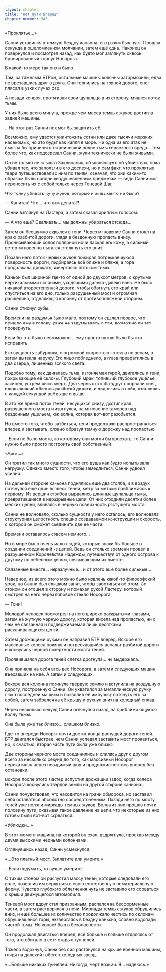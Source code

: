 ```yaml
---
layout: chapter
title: "Нет Пути Вперед"
chapter_number: 943
---
```


«Проклятье...»

Санни уставился в темную бездну каньона, его разум был пуст. Прошла секунда в ошеломленном молчании, затем ещё одна. Наконец он повернулся и посмотрел назад, как будто мог заглянуть сквозь бронированный корпус Носорога.

В какой-то мере так оно и было.

Там, за тяжелым БТРом, остальные машины колонны затормозили, едва не врезавшись друг в друга. Они толпились на горной дороге, снег плясал в узких лучах фар.

А позади конвоя, протягивая свои щупальца в их сторону, мчался поток тьмы.

У них была всего минута, прежде чем масса темных жуков достигла задней машины.

...На этот раз Санни не смог бы защитить её.

Возможно, ему удастся уничтожить сотни или даже тысячи мерзких насекомых, но это будет как капля в море. Ни одна из его атак не смогла бы причинить титанической волне тьмы серьезного вреда... тем более что, как подозревал Санни, жуки технически не были живыми.

Он не только не слышал Заклинания, объявляющего об убийствах, пока убивал тех, что заползли в его доспехи, но и сам факт, что проклятые твари путешествовали с ним по теням, означал, что они каким-то образом были сродни неодушевленным предметам — ведь Санни мог переносить их с собой только через Теневой Шаг.

Что толку убивать кучу жуков, которые и живыми-то не были?

— Капитан! Что... что нам делать?!

Санни взглянул на Ластера, а затем сказал хриплым голосом:

— А что ещё? Сваливать... мы должны убираться отсюда...

Затем он бесшумно скрылся в тени. Через мгновение Санни стоял на краю разбитой дороги, глядя в бездонную пропасть внизу. Пронизывающий холод полярной ночи ласкал его кожу, а сильный ветер мгновенно пытался столкнуть его вниз.

Позади него поток черных жуков пожирал потрескавшуюся поверхность дороги, подбираясь всё ближе и ближе, а гора продолжала дрожать, извергаясь потоком тьмы.

Каньон был шириной где-то от одной до двухсот метров, с крутыми вертикальными склонами, уходящими далеко-далеко вниз. Не было никакой второстепенной дороги, чтобы обогнуть его край или спуститься на его дно, только разрушенный мост и огромная расщелина, отделяющая колонну от противоположной стороны.

Санни стиснул зубы.

Времени на раздумья было мало, поэтому он сделал первое, что пришло ему в голову, даже не задумываясь о том, возможно ли это провернуть.

Если бы это было невозможно... ему просто нужно было бы это исправить.

Его сущность забурлила, с огромной скоростью потекла по венам, а затем вытекла наружу. Его лицо побледнело, а глаза превратились в два озерца, лишенных всякого света.

Подобно тому, как двигалась тьма, изгоняемая горой, двигались и тени, покрывающие её склоны. Глубокий мрак, топивший глубокое ущелье, закипел, устремляясь вверх. Два черных столба вдруг прорвали снег, покрывавший обочины разбитой дороги, и поднялись в небо, становясь с каждой секундой всё выше и выше.

В это же время поток теней, несущихся снизу, достиг края разрушенного моста и изогнулся, на мгновение замерев над бездонным ущельем, как волна, которая вот-вот разобьется.

Но вместо того, чтобы разбиться, тени продолжали распространяться вперед и застывать, словно образуя темную дорожку над пропастью.

...Если не было моста, по которому они могли бы проехать, то Санни нужно было просто построить свой собственный.

«Аргх...»

Он тратил так много сущности, что его душа как будто испытывала нагрузку. Однако вместо того, чтобы замедлиться, Санни удвоил усилия.

На дальней стороне каньона поднялись ещё два столба, и в воздух потянулся ещё один всплеск теней, метр за метром приближаясь к первому. Из вершин столбов вырвались длинные щупальца тьмы, превратившиеся в неразрывные цепи. От них отходили десятки более мелких цепей, вливаясь в черную поверхность растущего моста.

Санни не волновало, сколько сущности у него осталось, его волновала структурная целостность спешно создаваемой конструкции и скорость, с которой он сможет соединить две её части.

Времени оставалось совсем немного...

Но в мире было очень мало людей, которые знали бы больше о создании соединений из цепей. Ведь он столько времени провел в разрушенном Королевстве Надежды, путешествуя от одного острова к другому по небесным цепям, связывающим их вместе.

Связанные вместе... неразлучные... и от этого ещё более сильные...

Наверное, из всего этого можно было извлечь какой-то философский урок, но Санни был слишком занят, чтобы заботиться об этом. Со стоном он отошел в сторону и помахал рукой Ластеру, который смотрел на него через лобовое стекло Носорога.

— Гони!

Молодой человек посмотрел на него широко раскрытыми глазами, затем на жуткую черную дорогу, которая висела над пропастью, ни с чем не связанная и поддерживаемая лишь десятками раскачивающихся цепей.

Затем дрожащими руками он направил БТР вперед. Вскоре его массивные колеса покинули потрескавшийся асфальт разбитой дороги и коснулись черной поверхности моста теней.

Проявившаяся дорога теней слегка дрогнула... но выдержала.

Она приняла на себя весь вес Носорога, а затем и следующих машин, въехавших на неё. А затем и следующих.

Вскоре вся колонна покинула твердую землю и вступила на воздушную дорогу, построенную Санни. Он ухватился за металлическую ручку люка последней машины и позволил её импульсу потянуть его за собой, затем забрался на её крышу и рухнул вниз на холодный сплав.

Через несколько секунд Санни оглянулся назад, на приближающуюся волну тьмы.

Она была уже так близко... слишком близко.

Где-то впереди Носорог почти достиг конца растущей дороги теней. БТР двигался быстрее, чем Санни успевал заставить мост проявиться, но, к счастью, вторая часть пути была уже близко.

Две стороны черного моста соединились и слились друг с другом всего за несколько секунд до того, как массивный Носорог перекатился через невидимый шов и продолжил нестись вперед без остановки.

Вскоре после этого Ластер испустил дрожащий вздох, когда колеса Носорога коснулись твердой земли на другой стороне каньона.

Санни почувствовал, что находится на грани обморока, но заставил себя оставаться абсолютно сосредоточенным. Позади него по мосту теней уже ползли мириады темных жуков. Волна из них прошла почти половину пути, оказывая такое давление на цепи, что некоторые из них готовы были вот-вот сорваться.

«Ублюдки...»

В этот момент машина, на которой он ехал, вздрогнула, проехав между двумя высокими черными колоннами.

Оглянувшись назад, Санни усмехнулся.

«...Это платный мост. Заплатите или умрите.»

...Если подумать, то лучше умерите.

С тихим стоном он распустил массу теней, которые следовали его воле, позволив им вернуться в свою естественную нематериальную форму. Чувство глубокого облегчения чуть не заставило его сорваться с крыши движущегося автомобиля.

Теневой мост вдруг стал призрачным, распался на бесформенные части, а затем растворился в ночи. Мириады темных жуков обрушились вниз, и ещё большее их количество продолжало нестись по склонам обрушившейся горы, низвергаясь в бездну каньона, словно водопады чистой тьмы. Но конвой был в безопасности.

Он продолжал двигаться вперед, всё больше и больше отдаляясь от того, что обитало в сети старых туннелей.

Тяжело вздохнув, Санни без сил растянулся на крыше военной машины, глядя на далекий гобелен холодных звезд.

«...Больше никаких туннелей. Никогда, черт возьми. Я... надеюсь.»